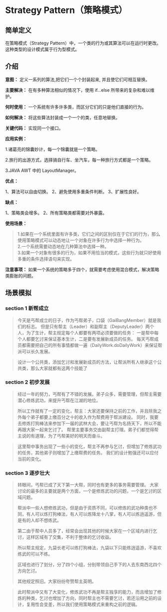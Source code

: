 # Strategy Pattern（策略模式）
## 简单定义
在策略模式（Strategy Pattern）中，一个类的行为或其算法可以在运行时更改。这种类型的设计模式属于行为型模式。
## 介绍
**意图：** 定义一系列的算法,把它们一个个封装起来, 并且使它们可相互替换。

**主要解决：** 在有多种算法相似的情况下，使用 if...else 所带来的复杂和难以维护。

**何时使用：** 一个系统有许多许多类，而区分它们的只是他们直接的行为。

**如何解决：** 将这些算法封装成一个一个的类，任意地替换。

**关键代码：** 实现同一个接口。

**应用实例：** 

1.诸葛亮的锦囊妙计，每一个锦囊就是一个策略。 

2.旅行的出游方式，选择骑自行车、坐汽车，每一种旅行方式都是一个策略。 

3.JAVA AWT 中的 LayoutManager。

**优点：** 

1、算法可以自由切换。 2、避免使用多重条件判断。 3、扩展性良好。

**缺点：** 

1、策略类会增多。 2、所有策略类都需要对外暴露。

**使用场景：** 

>1.如果在一个系统里面有许多类，它们之间的区别仅在于它们的行为，那么使用策略模式可以动态地让一个对象在许多行为中选择一种行为。   
>2.一个系统需要动态地在几种算法中选择一种。  
>3.如果一个对象有很多的行为，如果不用恰当的模式，这些行为就只好使用多重的条件选择语句来实现。

**注意事项：** 如果一个系统的策略多于四个，就需要考虑使用混合模式，解决策略类膨胀的问题。

## 场景模拟

### section 1 新帮成立
>今天是丐帮成立的日子，作为丐帮弟子，口袋（GaiBangMember）就是我们的标志。
但是只有帮主（Leader）和副帮主（DeputyLeader）两个人，为了生计，帮主规定每个人都要有两项必须要做的任务：
一是帮中每个人都要乞讨来保证基本生计，二是要有发展新成员的任务。
每天丐帮成员都需要把自己的所有事情都做一遍（DailyWork.doDailyWork）来保证帮派可以长久发展。

>设计一个公共类，添加乞讨和发展新成员的方法，让帮派所有人继承这个公共类，那么大家就都有这两个技能了

### section 2 初步发展
>经过一年的努力，丐帮有了不错的发展。弟子众多，需要管理，但帮主需要潜心修炼武功，来提升丐帮在江湖的地位。
>
>所以工作就有了一定的变化，帮主：大家还要保持之前的工作，并且除我之外每个弟子都要上缴百分之十的收入作为帮费用于帮派建设。
同时，我要去修炼打狗棒法来参加下一届的武林大会，要让丐帮为名扬天下，所以不能再跟大家一起来乞讨了。
帮里主要事务交由副帮主打理。弟子们都觉得帮主说的有道理，为了丐帮美好的明天而奋斗。

>这里帮中事务出现了一些小的变化，帮主不再参与乞讨，但增加了修炼武功的任务，其他弟子则增加了上缴帮费的任务。
>我们的设计勉强还可以应付当前的变化。

### section 3 逐步壮大
>转眼间，丐帮已成了天下第一大帮，同时也有更多的事务需要管理。
>大家讨论的最多的主要就是两个方面，一个是修炼武功的问题，一个是乞讨的区域问题。
>
>帮派中一些人想修炼武功，但是由于资质不同，可以修炼的武功种类也不同，有人可以炼打狗棒法，有人可以炼降龙十八掌，有人可以练逍遥游，但是有的人却不想练武。
>
>第二由于帮中人员多了，经常会出现其他的时候大家在一个区域内进行乞讨，这样区域有了交集，不利于整体的乞讨收益。
>
>所以帮主规定，九袋长老可以练打狗棒法，九袋以下只能练逍遥游，不喜欢练武的可以不练。
>
>区域也进行了划分，分了四个小组，分别带领自己手下的人去东南西北四个方向乞讨。
>
>其他规定照旧。大家纷纷夸赞帮主英明。

>此时帮派中又有了大变化，修炼武功不再是帮主独享的能力，而且增加了修炼的种类，乞讨也增加了方向，同时帮主也不需要乞讨，若还沿用之前的设计，复用性会变差，所以我们使用策略模式来重构之前的逻辑。
